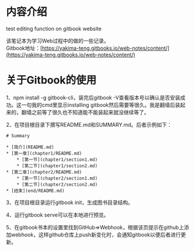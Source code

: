 # 内容介绍

test editing function on gitbook website

该笔记本为学习Web过程中的做的一些记录。  
Gitbook地址：[https://yakima-teng.gitbooks.io/web-notes/content/](https://yakima-teng.gitbooks.io/web-notes/content/)

# 关于Gitbook的使用

1、npm install -g gitbook-cli，装完后gitbook -V查看版本号以确认是否安装成功。这一句我的cmd里显示installing gitbook然后需要等很久。我是翻墙后装起来的，翻墙之前等了很久也不知道能不能装起来就没继续等了。

2、在项目根目录下撰写README.md和SUMMARY.md。后者示例如下：

```
# Summary

* [简介](README.md)
* [第一章](chapter1/README.md)
    * [第一节](chapter1/section1.md)
    * [第二节](chapter1/section2.md)
* [第二章](chapter2/README.md)
    * [第一节](chapter2/section1.md)
    * [第二节](chapter2/section2.md)
* [结束](end/README.md)
```

3、在项目根目录运行gitbook init，生成图书目录结构。

4、运行gitbook serve可以在本地进行预览。

5、在gitbook书本的设置里找到GitHub=&gt;Webhook，根据该页提示在github上添加webhook，这样github仓库上push新变化时，会通知gitbook以便后者进行更新。

